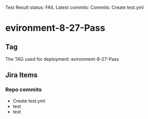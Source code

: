 Test Result
status: FAIL
Latest commits:
Commits: Create test.yml
# **evironment-8-27-Pass**
## Tag
 The TAG used for deployment: evironment-8-27-Pass
## Jira Items
###  Repo commits
- Create test.yml
- test
- test
